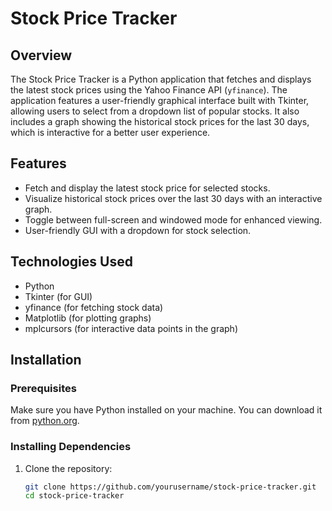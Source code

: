 # Stock Price Tracker

## Overview

The Stock Price Tracker is a Python application that fetches and displays the latest stock prices using the Yahoo Finance API (`yfinance`). The application features a user-friendly graphical interface built with Tkinter, allowing users to select from a dropdown list of popular stocks. It also includes a graph showing the historical stock prices for the last 30 days, which is interactive for a better user experience.

## Features

- Fetch and display the latest stock price for selected stocks.
- Visualize historical stock prices over the last 30 days with an interactive graph.
- Toggle between full-screen and windowed mode for enhanced viewing.
- User-friendly GUI with a dropdown for stock selection.

## Technologies Used

- Python
- Tkinter (for GUI)
- yfinance (for fetching stock data)
- Matplotlib (for plotting graphs)
- mplcursors (for interactive data points in the graph)

## Installation

### Prerequisites

Make sure you have Python installed on your machine. You can download it from [python.org](https://www.python.org/downloads/).

### Installing Dependencies

1. Clone the repository:

   ```bash
   git clone https://github.com/yourusername/stock-price-tracker.git
   cd stock-price-tracker
